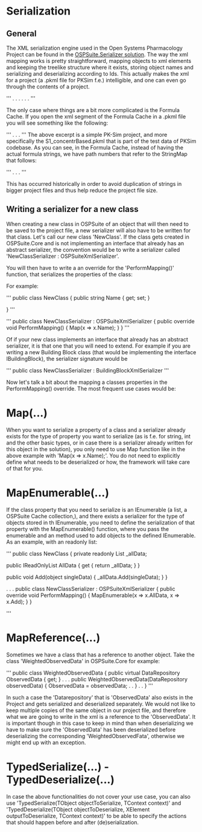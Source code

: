 # Serialization

## General

The XML serialization engine used in the Open Systems Pharmacology Project can be found in the [OSPSuite.Serializer solution](https://github.com/Open-Systems-Pharmacology/OSPSuite.Serializer). The way the xml mapping works is pretty straightforward, mapping objects to xml elements and keeping the treelike structure where it exists, storing object names and serializing and deserializing according to Ids. This actually makes the xml for a project (a .pkml file for PKSim f.e.) intelligible, and one can even go through the contents of a project. 

'''
  <Simulation id="XMVCOCRQwky6ttpq36MONA" name="Simple">
    <BuildConfiguration>
      <Molecules id="dJRCM06S7UG-ZbT3H6GNAQ" name="Simple" bbVersion="0">
        <Builders>
          <MoleculeBuilder id="jrKhlw58IkeRn6kWO6UYFA" name="C1" icon="Drug" mode="Logical" containerType="Other" isFloating="1" quantityType="Drug" isXenobiotic="1" defaultStartFormula="jjQg_fgKKkOJLrMEuyOC5g">
            <Children>
              <Parameter id="QR9mTPJCvU69y38G4q-big" name="pKa_pH_WS_sol_K7" description="Supporting parameter for calculation of pKa- and pH- dependent solubilty scale factor at refPH" persistable="0" isFixedValue="0" dim="Dimensionless" quantityType="Parameter" formula="CompoundAcidBase_PKSim.PARAM_pKa_pH_WS_sol_K7" buildMode="Property" visible="0" canBeVaried="0" />
              <Parameter id="UliE_UU0c0uWAKtlM8vFqg" name="pKa_pH_WS_sol_F3" description="Supporting parameter for calculation of pKa- and pH- dependent solubilty scale factor at refPH" persistable="0" isFixedValue="0" dim="Dimensionless" quantityType="Parameter" formula="CompoundAcidBase_PKSim.PARAM_pKa_pH_WS_sol_F3" buildMode="Property" visible="0" canBeVaried="0" />
              .
              .
              .
              </Children>
            <UsedCalculationMethods>
              <UsedCalculationMethod category="DistributionCellular" calculationMethod="Cellular partition coefficient method - PK-Sim Standard" />
              .
              .
              .
            </UsedCalculationMethods>
          </MoleculeBuilder>
'''


The only case where things are a bit more complicated is the Formula Cache. If you open the xml segment of the Formula Cache in a .pkml file you will see something like the following:

'''
 <FormulaCache>
          <Formulas>
            <Formula id="nyGiXWaSW0OYhQJ__lyZhg" name="Concentration_formula" dim="Concentration (molar)" formula="M/V">
              <Paths>
                <Path path="0" as="1" dim="2" />
                <Path path="3" as="4" dim="5" />
              </Paths>
            </Formula>
            <Formula id="Jv7-T-BLjEKUKypb2n2YIA" name="PLnL_zu_MFormula" dim="Concentration (molar)" formula="1e15/6.02214179e23" />
            <Formula id="lU8mEpGab0-unqhumPvr6g" name="PLFormula" dim="Concentration (molar)" formula="dilutionFactor*S_PL*PLnL_zu_M">
              <Paths>
                <Path path="6" as="7" />
                <Path path="8" as="9" />
                <Path path="10" as="11" />
              </Paths>
            </Formula>
            .
            .
            .
         </Formulas>
'''
The above excerpt is a simple PK-Sim project, and more specifically the S1_concentrBased.pkml that is part of the test data of PKSim codebase.
As you can see, in the Formula Cache, instead of having the actual formula strings, we have path numbers that refer to the StringMap that follows:

'''
 <StringMap>
            <Map s=".." id="0" />
            <Map s="M" id="1" />
            <Map s="Amount" id="2" />
            <Map s="..|..|Volume" id="3" />
            <Map s="V" id="4" />
            <Map s="Volume" id="5" />
            <Map s="..|PL|dilutionFactor" id="6" />
            <Map s="dilutionFactor" id="7" />
            <Map s="..|PL|S_PL" id="8" />
            <Map s="S_PL" id="9" />
            .
            .
            .
 </StringMap>
'''

This has occurred historically in order to avoid duplication of strings in bigger project files and thus help reduce the project file size. 


## Writing a serializer for a new class

When creating a new class in OSPSuite of an object that will then need to be saved to the project file, a new serializer will also have to be written for that class. Let's call our new class 'NewClass'. If the class gets created in OSPSuite.Core and is not implementing an interface that already has an abstract serializer, the convention would be to write a serializer called 'NewClassSerializer : OSPSuiteXmlSerializer<NewClass>'. 

You will then have to write a an override for the 'PerformMapping()' function, that serializes the properties of the class:

For example:

'''
public class NewClass
{
   public string Name { get; set; }

}
'''

'''
public class NewClassSerializer : OSPSuiteXmlSerializer<NewClass>
{
   public override void PerformMapping()
   {
      Map(x => x.Name);
   }
}
'''

Of if your new class implements an interface that already has an abstract serializer, it is that one that you will need to extend. For example if you are writing a new Building Block class (that would be implementing the interface IBuildingBlock), the serializer signature would be  

'''
public class NewClassSerializer : BuildingBlockXmlSerializer<NewClass>
'''


Now let's talk a bit about the mapping a classes properties in the PerformMapping() override. The most frequent use cases would be:

# Map(...)

When you want to serialize a property of a class and a serializer already exists for the type of property you want to serialize (as is f.e. for string, int and the other basic types, or in case there is a serializer already written for this object in the solution), you only need to use Map function like in the above example with 'Map(x => x.Name);'. You  do not need to explicitly define what needs to be deserialized or how, the framework will take care of that for you. 

# MapEnumerable(...)

If the class property that you need to serialize is an IEnumerable (a list, a OSPSuite Cache collection,), and there exists a serializer for the type of objects stored in th IEnumerable, you need to define the serialization of that property with the MapEnumerable() function, where you pass the enumerable and an method used to add objects to the defined IEnumerable. As an example, with an readonly list:

'''
public class NewClass
{
   private readonly List<object> _allData;

   public IReadOnlyList<object> AllData
   {
      get { return _allData; }
   }

   public void Add(object singleData)
   {
      _allData.Add(singleData);
   }
}

.
.
.
public class NewClassSerializer : OSPSuiteXmlSerializer<NewClass>
{
   public override void PerformMapping()
   {
      MapEnumerable(x => x.AllData, x => x.Add);
   }
}

'''

# MapReference(...)

Sometimes we have a class that has a reference to another object. Take the class 'WeightedObservedData' in OSPSuite.Core for example:

'''
   public class WeightedObservedData
   {
      public virtual DataRepository ObservedData { get; }
      .
      .
      .
      public WeightedObservedData(DataRepository observedData)
      {
         ObservedData = observedData;
         .
         .
      }
      .
      .
   }
'''

In such a case the 'Datarepository' that is 'ObservedData' also exists in the Project and gets serialized and deserialized separately. We would not like to keep multiple copies of the same object in our project file, and therefore what we are going to write in the xml is a reference to the 'ObservedData'. It is important though in this case to keep in mind than when deserializing we have to make sure the 'ObservedData' has been deserialized before deserializing the corresponding 'WeightedObservedFata', otherwise we might end up with an exception.

# TypedSerialize(...) - TypedDeserialize(...)

In case the above functionalities do not cover your use case, you can also use 'TypedSerialize(TObject objectToSerialize, TContext context)' and 'TypedDeserialize(TObject objectToDeserialize, XElement outputToDeserialize, TContext context)' to be able to specify the actions that should happen before and after (de)serialization.

